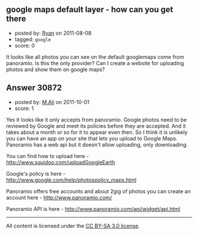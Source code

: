 ## google maps default layer - how can you get there

- posted by: [Ryan](https://stackexchange.com/users/-1/12068-ryan) on 2011-08-08
- tagged: `google`
- score: 0

It looks like all photos you can see on the default googlemaps come from panoramio. Is this the only provider? Can I create a website for uploading photos and show them on google maps?


## Answer 30872

- posted by: [M.Ali](https://stackexchange.com/users/-1/13343-m-ali) on 2011-10-01
- score: 1

Yes it looks like it only accepts from panoramio. Google photos need to be reviewed by Google and meet its policies before they are accepted. And it takes about a month or so for it to appear even then. So I think it is unlikely you can have an app on your site that lets you upload to Google Maps. Panoramio has a web api but it doesn't allow uploading, only downloading. 

You can find how to upload here - http://www.squidoo.com/uploadGoogleEarth

Google's policy is here - http://www.google.com/help/photospolicy_maps.html

Panoramio offers free accounts and about 2gig of photos you can create an account here - 
http://www.panoramio.com/

Panoramio API is here - http://www.panoramio.com/api/widget/api.html




---

All content is licensed under the [CC BY-SA 3.0 license](https://creativecommons.org/licenses/by-sa/3.0/).
